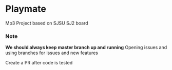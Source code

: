 # Playmate
Mp3 Project based on SJSU SJ2 board 

### Note
**We should always keep master branch up and running** 
Opening issues and using branches for issues and new features  

Create a PR after code is tested 
